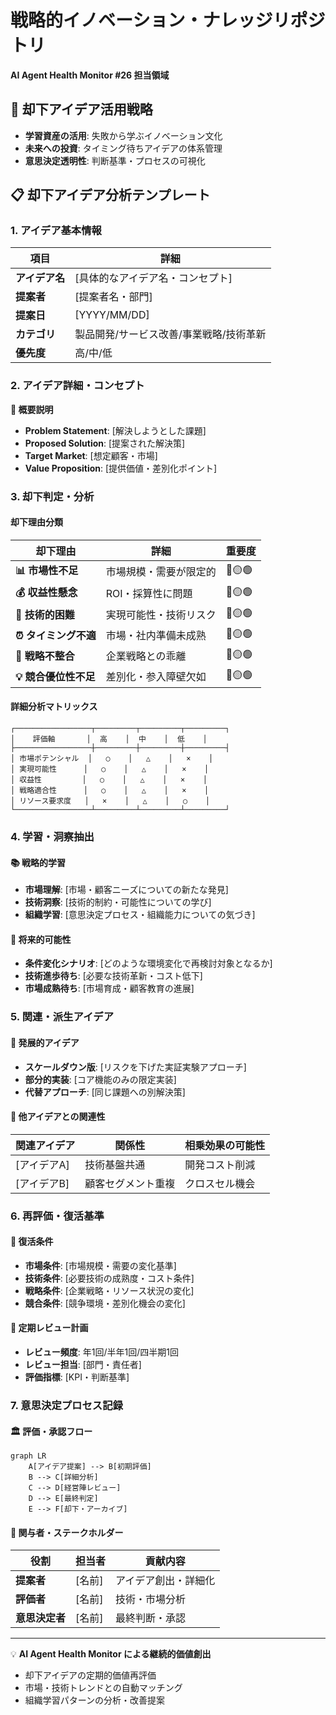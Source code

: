 # 戦略的イノベーション・ナレッジリポジトリ
**AI Agent Health Monitor #26 担当領域**

## 🎯 却下アイデア活用戦略
- **学習資産の活用**: 失敗から学ぶイノベーション文化
- **未来への投資**: タイミング待ちアイデアの体系管理
- **意思決定透明性**: 判断基準・プロセスの可視化

## 📋 却下アイデア分析テンプレート

### 1. アイデア基本情報
| 項目 | 詳細 |
|------|------|
| **アイデア名** | [具体的なアイデア名・コンセプト] |
| **提案者** | [提案者名・部門] |
| **提案日** | [YYYY/MM/DD] |
| **カテゴリ** | 製品開発/サービス改善/事業戦略/技術革新 |
| **優先度** | 高/中/低 |

### 2. アイデア詳細・コンセプト
**📝 概要説明**
- **Problem Statement**: [解決しようとした課題]
- **Proposed Solution**: [提案された解決策]
- **Target Market**: [想定顧客・市場]
- **Value Proposition**: [提供価値・差別化ポイント]

### 3. 却下判定・分析

#### 却下理由分類
| 却下理由 | 詳細 | 重要度 |
|---------|------|--------|
| **📊 市場性不足** | 市場規模・需要が限定的 | 🔴🟡🟢 |
| **💰 収益性懸念** | ROI・採算性に問題 | 🔴🟡🟢 |
| **🔧 技術的困難** | 実現可能性・技術リスク | 🔴🟡🟢 |
| **⏰ タイミング不適** | 市場・社内準備未成熟 | 🔴🟡🟢 |
| **🎯 戦略不整合** | 企業戦略との乖離 | 🔴🟡🟢 |
| **💡 競合優位性不足** | 差別化・参入障壁欠如 | 🔴🟡🟢 |

#### 詳細分析マトリックス
```
┌─────────────────┬─────────┬─────────┬─────────┐
│    評価軸       │  高    │  中    │  低    │
├─────────────────┼─────────┼─────────┼─────────┤
│ 市場ポテンシャル  │   ○    │   △    │   ×    │
│ 実現可能性      │   ○    │   △    │   ×    │
│ 収益性         │   ○    │   △    │   ×    │
│ 戦略適合性      │   ○    │   △    │   ×    │
│ リソース要求度   │   ×    │   △    │   ○    │
└─────────────────┴─────────┴─────────┴─────────┘
```

### 4. 学習・洞察抽出

#### 📚 戦略的学習
- **市場理解**: [市場・顧客ニーズについての新たな発見]
- **技術洞察**: [技術的制約・可能性についての学び]
- **組織学習**: [意思決定プロセス・組織能力についての気づき]

#### 🔮 将来的可能性
- **条件変化シナリオ**: [どのような環境変化で再検討対象となるか]
- **技術進歩待ち**: [必要な技術革新・コスト低下]
- **市場成熟待ち**: [市場育成・顧客教育の進展]

### 5. 関連・派生アイデア

#### 🌱 発展的アイデア
- **スケールダウン版**: [リスクを下げた実証実験アプローチ]
- **部分的実装**: [コア機能のみの限定実装]
- **代替アプローチ**: [同じ課題への別解決策]

#### 🔗 他アイデアとの関連性
| 関連アイデア | 関係性 | 相乗効果の可能性 |
|-------------|--------|-----------------|
| [アイデアA] | 技術基盤共通 | 開発コスト削減 |
| [アイデアB] | 顧客セグメント重複 | クロスセル機会 |

### 6. 再評価・復活基準

#### 🎯 復活条件
- **市場条件**: [市場規模・需要の変化基準]
- **技術条件**: [必要技術の成熟度・コスト条件]
- **戦略条件**: [企業戦略・リソース状況の変化]
- **競合条件**: [競争環境・差別化機会の変化]

#### 📅 定期レビュー計画
- **レビュー頻度**: 年1回/半年1回/四半期1回
- **レビュー担当**: [部門・責任者]
- **評価指標**: [KPI・判断基準]

### 7. 意思決定プロセス記録

#### 🏛️ 評価・承認フロー
```mermaid
graph LR
    A[アイデア提案] --> B[初期評価]
    B --> C[詳細分析]
    C --> D[経営陣レビュー]
    D --> E[最終判定]
    E --> F[却下・アーカイブ]
```

#### 👥 関与者・ステークホルダー
| 役割 | 担当者 | 貢献内容 |
|------|--------|----------|
| **提案者** | [名前] | アイデア創出・詳細化 |
| **評価者** | [名前] | 技術・市場分析 |
| **意思決定者** | [名前] | 最終判断・承認 |

---
💡 **AI Agent Health Monitor による継続的価値創出**
- 却下アイデアの定期的価値再評価
- 市場・技術トレンドとの自動マッチング
- 組織学習パターンの分析・改善提案
